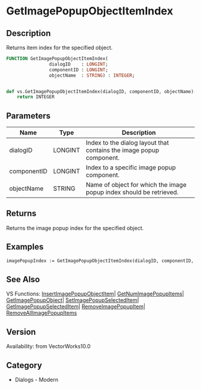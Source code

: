 # GetImagePopupObjectItemIndex

## Description
Returns item index for the specified object.

```pascal
FUNCTION GetImagePopupObjectItemIndex(
				dialogID    : LONGINT;
				componentID : LONGINT;
				objectName  : STRING) : INTEGER;
```

```python

def vs.GetImagePopupObjectItemIndex(dialogID, componentID, objectName):
    return INTEGER
```

## Parameters
|Name|Type|Description|
|---|---|---|
|dialogID|LONGINT|Index to the dialog layout that contains the image popup component.|
|componentID|LONGINT|Index to a specific image popup component.|
|objectName|STRING|Name of object for which the image popup index should be retrieved.|

## Returns
Returns the image popup index for the specified object.

## Examples
```pascal
imagePopupIndex := GetImagePopupObjectItemIndex(dialogID, componentID, 'Symbol-1');
```

## See Also
VS Functions:
[InsertImagePopupObjectItem](InsertImagePopupObjectItem.md)| [GetNumImagePopupItems](GetNumImagePopupItems.md)| [GetImagePopupObject](GetImagePopupObject.md)| [SetImagePopupSelectedItem](SetImagePopupSelectedItem.md)| [GetImagePopupSelectedItem](GetImagePopupSelectedItem.md)| [RemoveImagePopupItem](RemoveImagePopupItem.md)| [RemoveAllImagePopupItems](RemoveAllImagePopupItems.md)

## Version
Availability: from VectorWorks10.0
## Category
* Dialogs - Modern

